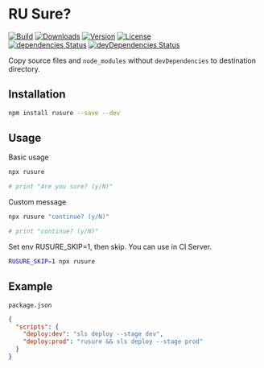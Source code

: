 # RU Sure?

<p>
  <a href="https://github.com/wan2land/rusure/actions?query=workflow%3A%22Node.js+CI%22"><img alt="Build" src="https://img.shields.io/github/workflow/status/wan2land/rusure/Node.js%20CI?logo=github&style=flat-square" /></a>
  <a href="https://npmcharts.com/compare/rusure?minimal=true"><img alt="Downloads" src="https://img.shields.io/npm/dt/rusure.svg?style=flat-square" /></a>
  <a href="https://www.npmjs.com/package/rusure"><img alt="Version" src="https://img.shields.io/npm/v/rusure.svg?style=flat-square" /></a>
  <a href="https://www.npmjs.com/package/rusure"><img alt="License" src="https://img.shields.io/npm/l/rusure.svg?style=flat-square" /></a>
  <br />
  <a href="https://david-dm.org/wan2land/rusure"><img alt="dependencies Status" src="https://img.shields.io/david/wan2land/rusure.svg?style=flat-square" /></a>
  <a href="https://david-dm.org/wan2land/rusure?type=dev"><img alt="devDependencies Status" src="https://img.shields.io/david/dev/wan2land/rusure.svg?style=flat-square" /></a>
</p>

Copy source files and `node_modules` without `devDependencies` to destination directory.

## Installation

```bash
npm install rusure --save --dev
```

## Usage

Basic usage

```bash
npx rusure

# print "Are you sure? (y/N)"
```

Custom message

```bash
npx rusure "continue? (y/N)"

# print "continue? (y/N)"
```

Set env RUSURE_SKIP=1, then skip. You can use in CI Server.

```bash 
RUSURE_SKIP=1 npx rusure
```

## Example


`package.json`

```json
{
  "scripts": {
    "deploy:dev": "sls deploy --stage dev",
    "deploy:prod": "rusure && sls deploy --stage prod"
  }
}
```
